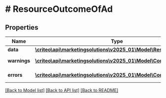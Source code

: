 # # ResourceOutcomeOfAd

## Properties

Name | Type | Description | Notes
------------ | ------------- | ------------- | -------------
**data** | [**\criteo\api\marketingsolutions\v2025_01\Model\ResourceOfAd**](ResourceOfAd.md) |  | [optional]
**warnings** | [**\criteo\api\marketingsolutions\v2025_01\Model\CommonProblem[]**](CommonProblem.md) |  | [optional] [readonly]
**errors** | [**\criteo\api\marketingsolutions\v2025_01\Model\CommonProblem[]**](CommonProblem.md) |  | [optional] [readonly]

[[Back to Model list]](../../README.md#models) [[Back to API list]](../../README.md#endpoints) [[Back to README]](../../README.md)
